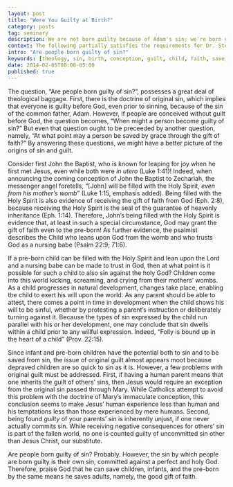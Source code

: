 ```yaml
---
layout: post
title: "Were You Guilty at Birth?"
category: posts
tag: seminary
description: We are not born guilty because of Adam's sin; we're born guilty because of our own.
context: The following partially satisfies the requirements for Dr. Steven McKinion's Christian Theology II class at Southeastern Baptist Theological Seminary.
intro: "Are people born guilty of sin?"
keywords: [theology, sin, birth, conception, guilt, child, faith, save, salvation, born]
date: 2014-02-05T08:00-05:00
published: true
---
```


The question, “Are people born guilty of sin?”, possesses a great deal of theological baggage. First, there is the doctrine of original sin, which implies that everyone is guilty before God, even prior to sinning, because of the sin of the common father, Adam. However, if people are conceived without guilt before God, the question becomes, “When might a person become guilty of sin?” But even that question ought to be preceeded by another question, namely, “At what point may a person be saved by grace through the gift of faith?” By answering these questions, we might have a better picture of the origins of sin and guilt.

Consider first John the Baptist, who is known for leaping for joy when he first met Jesus, even while both were *in utero* (Luke 1:41)! Indeed, when announcing the coming conception of John the Baptist to Zechariah, the messenger angel foretells, “[John] will be filled with the Holy Spirit, *even from his mother’s womb*” (Luke 1:15, emphasis added). Being filled with the Holy Spirit is also evidence of receiving the gift of faith from God (Eph. 2:8), because receiving the Holy Spirit is the seal of the guarantee of heavenly inheritance (Eph. 1:14). Therefore, John’s being filled with the Holy Spirit is evidence that, at least in such a special circumstance, God may grant the gift of faith even to the pre-born! As further evidence, the psalmist describes the Child who leans upon God from the womb and who trusts God as a nursing babe (Psalm 22:9; 71:6).

If a pre-born child can be filled with the Holy Spirit and lean upon the Lord and a nursing babe can be made to trust in God, then at what point is it possible for such a child to also sin against the holy God? Children come into this world kicking, screaming, and crying from their mothers’ wombs. As a child progresses in natural development, changes take place, enabling the child to exert his will upon the world. As any parent should be able to attest, there comes a point in time in development when the child shows his will to be sinful, whether by protesting a parent’s instruction or deliberately turning against it. Because the types of sin expressed by the child run parallel with his or her development, one may conclude that sin dwells within a child prior to any willful expression. Indeed, “Folly is bound up in the heart of a child” (Prov. 22:15).

Since infant and pre-born children have the potential both to sin and to be saved from sin, the issue of original guilt almost appears moot because depraved children are so quick to sin as it is. However, a few problems with original guilt must be addressed. First, if having a human parent means that one inherits the guilt of others’ sins, then Jesus would require an exception from the original sin passed through Mary. While Catholics attempt to avoid this problem with the doctrine of Mary’s immaculate conception, this conclusion seems to make Jesus’ human experience less than human and his temptations less than those experienced by mere humans. Second, being found *guilty* of your parents’ sin is inherently unjust, if one never actually commits sin. While receiving negative consequences for others’ sin is part of the fallen world, no one is counted guilty of uncommitted sin other than Jesus Christ, our substitute.

Are people born guilty of sin? Probably. However, the sin by which people are born guilty is their own sin, committed against a perfect and holy God. Therefore, praise God that he can save children, infants, and the pre-born by the same means he saves adults, namely, the good gift of faith.
